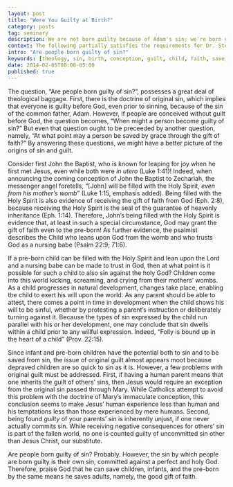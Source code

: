 ```yaml
---
layout: post
title: "Were You Guilty at Birth?"
category: posts
tag: seminary
description: We are not born guilty because of Adam's sin; we're born guilty because of our own.
context: The following partially satisfies the requirements for Dr. Steven McKinion's Christian Theology II class at Southeastern Baptist Theological Seminary.
intro: "Are people born guilty of sin?"
keywords: [theology, sin, birth, conception, guilt, child, faith, save, salvation, born]
date: 2014-02-05T08:00-05:00
published: true
---
```


The question, “Are people born guilty of sin?”, possesses a great deal of theological baggage. First, there is the doctrine of original sin, which implies that everyone is guilty before God, even prior to sinning, because of the sin of the common father, Adam. However, if people are conceived without guilt before God, the question becomes, “When might a person become guilty of sin?” But even that question ought to be preceeded by another question, namely, “At what point may a person be saved by grace through the gift of faith?” By answering these questions, we might have a better picture of the origins of sin and guilt.

Consider first John the Baptist, who is known for leaping for joy when he first met Jesus, even while both were *in utero* (Luke 1:41)! Indeed, when announcing the coming conception of John the Baptist to Zechariah, the messenger angel foretells, “[John] will be filled with the Holy Spirit, *even from his mother’s womb*” (Luke 1:15, emphasis added). Being filled with the Holy Spirit is also evidence of receiving the gift of faith from God (Eph. 2:8), because receiving the Holy Spirit is the seal of the guarantee of heavenly inheritance (Eph. 1:14). Therefore, John’s being filled with the Holy Spirit is evidence that, at least in such a special circumstance, God may grant the gift of faith even to the pre-born! As further evidence, the psalmist describes the Child who leans upon God from the womb and who trusts God as a nursing babe (Psalm 22:9; 71:6).

If a pre-born child can be filled with the Holy Spirit and lean upon the Lord and a nursing babe can be made to trust in God, then at what point is it possible for such a child to also sin against the holy God? Children come into this world kicking, screaming, and crying from their mothers’ wombs. As a child progresses in natural development, changes take place, enabling the child to exert his will upon the world. As any parent should be able to attest, there comes a point in time in development when the child shows his will to be sinful, whether by protesting a parent’s instruction or deliberately turning against it. Because the types of sin expressed by the child run parallel with his or her development, one may conclude that sin dwells within a child prior to any willful expression. Indeed, “Folly is bound up in the heart of a child” (Prov. 22:15).

Since infant and pre-born children have the potential both to sin and to be saved from sin, the issue of original guilt almost appears moot because depraved children are so quick to sin as it is. However, a few problems with original guilt must be addressed. First, if having a human parent means that one inherits the guilt of others’ sins, then Jesus would require an exception from the original sin passed through Mary. While Catholics attempt to avoid this problem with the doctrine of Mary’s immaculate conception, this conclusion seems to make Jesus’ human experience less than human and his temptations less than those experienced by mere humans. Second, being found *guilty* of your parents’ sin is inherently unjust, if one never actually commits sin. While receiving negative consequences for others’ sin is part of the fallen world, no one is counted guilty of uncommitted sin other than Jesus Christ, our substitute.

Are people born guilty of sin? Probably. However, the sin by which people are born guilty is their own sin, committed against a perfect and holy God. Therefore, praise God that he can save children, infants, and the pre-born by the same means he saves adults, namely, the good gift of faith.
